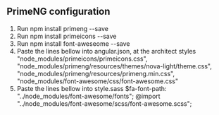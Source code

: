 ## PrimeNG configuration

1. Run npm install primeng --save
2. Run npm install primeicons --save
3. Run npm install font-aweseome --save
4. Paste the lines bellow into angular.json, at the architect styles
    "node_modules/primeicons/primeicons.css",
    "node_modules/primeng/resources/themes/nova-light/theme.css",
    "node_modules/primeng/resources/primeng.min.css",
    "node_modules/font-awesome/css/font-awesome.css"
5. Paste the lines bellow into style.sass
    $fa-font-path: "../node_modules/font-awesome/fonts";
    @import "../node_modules/font-awesome/scss/font-awesome.scss";
